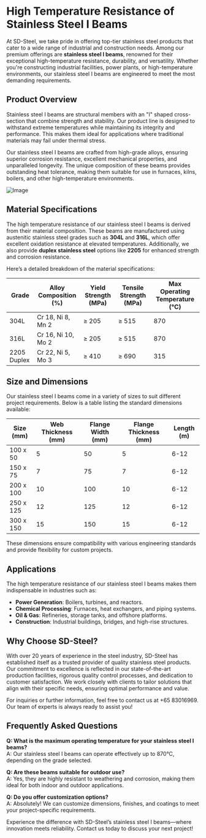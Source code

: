 # High Temperature Resistance of Stainless Steel I Beams

At SD-Steel, we take pride in offering top-tier stainless steel products that cater to a wide range of industrial and construction needs. Among our premium offerings are **stainless steel I beams**, renowned for their exceptional high-temperature resistance, durability, and versatility. Whether you're constructing industrial facilities, power plants, or high-temperature environments, our stainless steel I beams are engineered to meet the most demanding requirements.

## Product Overview

Stainless steel I beams are structural members with an "I" shaped cross-section that combine strength and stability. Our product line is designed to withstand extreme temperatures while maintaining its integrity and performance. This makes them ideal for applications where traditional materials may fail under thermal stress.

Our stainless steel I beams are crafted from high-grade alloys, ensuring superior corrosion resistance, excellent mechanical properties, and unparalleled longevity. The unique composition of these beams provides outstanding heat tolerance, making them suitable for use in furnaces, kilns, boilers, and other high-temperature environments.

![Image](https://github.com/user-attachments/assets/2567258e-e124-4816-932d-1809bd27ef0b)

## Material Specifications

The high temperature resistance of our stainless steel I beams is derived from their material composition. These beams are manufactured using austenitic stainless steel grades such as **304L** and **316L**, which offer excellent oxidation resistance at elevated temperatures. Additionally, we also provide **duplex stainless steel** options like **2205** for enhanced strength and corrosion resistance.

Here’s a detailed breakdown of the material specifications:

| Grade         | Alloy Composition (%) | Yield Strength (MPa) | Tensile Strength (MPa) | Max Operating Temperature (°C) |
|---------------|-----------------------|----------------------|------------------------|--------------------------------|
| 304L          | Cr 18, Ni 8, Mn 2     | ≥ 205               | ≥ 515                 | 870                           |
| 316L          | Cr 16, Ni 10, Mo 2    | ≥ 205               | ≥ 515                 | 870                           |
| 2205 Duplex   | Cr 22, Ni 5, Mo 3    | ≥ 410               | ≥ 690                 | 315                           |

## Size and Dimensions

Our stainless steel I beams come in a variety of sizes to suit different project requirements. Below is a table listing the standard dimensions available:

| Size (mm) | Web Thickness (mm) | Flange Width (mm) | Flange Thickness (mm) | Length (m) |
|-----------|--------------------|-------------------|-----------------------|------------|
| 100 x 50  | 5                  | 50                | 5                     | 6-12       |
| 150 x 75  | 7                  | 75                | 7                     | 6-12       |
| 200 x 100 | 10                 | 100               | 10                    | 6-12       |
| 250 x 125 | 12                 | 125               | 12                    | 6-12       |
| 300 x 150 | 15                 | 150               | 15                    | 6-12       |

These dimensions ensure compatibility with various engineering standards and provide flexibility for custom projects.

## Applications

The high temperature resistance of our stainless steel I beams makes them indispensable in industries such as:

- **Power Generation**: Boilers, turbines, and reactors.
- **Chemical Processing**: Furnaces, heat exchangers, and piping systems.
- **Oil & Gas**: Refineries, storage tanks, and offshore platforms.
- **Construction**: Industrial buildings, bridges, and high-rise structures.

## Why Choose SD-Steel?

With over 20 years of experience in the steel industry, SD-Steel has established itself as a trusted provider of quality stainless steel products. Our commitment to excellence is reflected in our state-of-the-art production facilities, rigorous quality control processes, and dedication to customer satisfaction. We work closely with clients to tailor solutions that align with their specific needs, ensuring optimal performance and value.

For inquiries or further information, feel free to contact us at +65 83016969. Our team of experts is always ready to assist you!

## Frequently Asked Questions

**Q: What is the maximum operating temperature for your stainless steel I beams?**  
A: Our stainless steel I beams can operate effectively up to 870°C, depending on the grade selected.

**Q: Are these beams suitable for outdoor use?**  
A: Yes, they are highly resistant to weathering and corrosion, making them ideal for both indoor and outdoor applications.

**Q: Do you offer customization options?**  
A: Absolutely! We can customize dimensions, finishes, and coatings to meet your project-specific requirements.

Experience the difference with SD-Steel’s stainless steel I beams—where innovation meets reliability. Contact us today to discuss your next project!